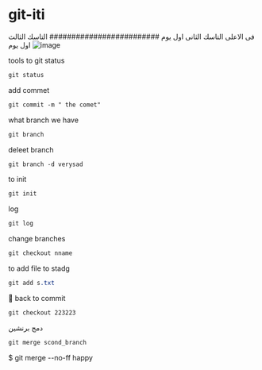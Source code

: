 # git-iti
فى الاعلى التاسك الثانى اول يوم
#########################
التاسك الثالث اول يوم 
![image](https://user-images.githubusercontent.com/41763585/199593599-df840729-8c7a-40d2-81ea-f2a27a4f7b67.png)

tools
to git status

```sass
git status
```

add commet

```sass
git commit -m " the comet"
```

what branch we have

```sass
git branch
```

deleet branch 

```sass
git branch -d verysad
```

to init 

```sass
git init 
```

log 

```sass
git log
```

change branches

```sass
git checkout nname
```

to add file to stadg

```sass
git add s.txt
```

💪 back to commit

```sass
git checkout 223223
```

دمج برنشين  

```sass
git merge scond_branch
```

$ git merge --no-ff happy
